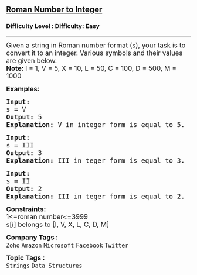<h2><a href="https://www.geeksforgeeks.org/problems/roman-number-to-integer3201/1">Roman Number to Integer</a></h2><h3>Difficulty Level : Difficulty: Easy</h3><hr><div class="problems_problem_content__Xm_eO"><p><span style="font-size: 18px;">Given a string in Roman number format (s), your task is to convert it to an integer. Various symbols and their values are given below.<br><strong>Note: </strong>I = 1, V = 5, X = 10, L = 50, C = 100, D = 500, M = 1000</span></p>
<p><span style="font-size: 18px;"><strong>Examples:</strong></span></p>
<pre><span style="font-size: 18px;"><strong>Input:
</strong>s = V
<strong>Output: </strong>5<br><strong>Explanation: </strong>V in integer form is equal to 5.</span></pre>
<pre><span style="font-size: 18px;"><strong>Input:
</strong>s = III&nbsp;
<strong>Output: </strong>3<br><strong>Explanation: </strong>III in teger form is equal to 3.</span></pre>
<pre><span style="font-size: 18px;"><strong>Input:
</strong>s = II&nbsp;
<strong>Output: </strong>2<br><strong>Explanation: </strong>III in teger form is equal to 2.</span></pre>
<p><span style="font-size: 18px;"><strong>Constraints:</strong><br>1&lt;=roman number&lt;=3999<br>s[i] belongs to [I, V, X, L, C, D, M]</span></p></div><p><span style=font-size:18px><strong>Company Tags : </strong><br><code>Zoho</code>&nbsp;<code>Amazon</code>&nbsp;<code>Microsoft</code>&nbsp;<code>Facebook</code>&nbsp;<code>Twitter</code>&nbsp;<br><p><span style=font-size:18px><strong>Topic Tags : </strong><br><code>Strings</code>&nbsp;<code>Data Structures</code>&nbsp;